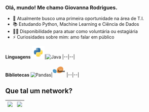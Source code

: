 ### Olá, mundo! Me chamo Giovanna Rodrigues.

- 🎯 Atualmente busco uma primeira oportunidade na área de T.I.
- 📚 Estudando Python, Machine Learning e Ciência de Dados
- 👩‍💻 Disponibilidade para atuar como voluntária ou estagiária
- ⚡ Curiosidades sobre mim: amo falar em público

**Linguagens**
<img title="Python" alt="Python" width="40px" src="https://raw.githubusercontent.com/github/explore/master/topics/python/python.png" />|<img title="Java" alt="Java"  width="40px" src="https://cdn.jsdelivr.net/gh/devicons/devicon/icons/java/java-original.svg" />
|--|--|

**Bibliotecas**
<img title="Pandas" alt="Pandas" width="40px" src="https://cdn.jsdelivr.net/gh/devicons/devicon/icons/pandas/pandas-original-wordmark.svg" />|<img title="Scikit-Learn" alt="Scikit Learn" width="40px" src="https://raw.githubusercontent.com/github/explore/master/topics/scikit-learn/scikit-learn.png"/>
|--|--|

## Que tal um network?

<a href="https://www.linkedin.com/in/giovanna-rodrigues-37296a224/"><img src="https://cdn2.iconfinder.com/data/icons/social-media-2285/512/1_Linkedin_unofficial_colored_svg-128.png" width="40"></a>|<a href="https://www.kaggle.com/techytushar/"><img src="https://www.vectorlogo.zone/logos/kaggle/kaggle-icon.svg" width="40"></a>
|--|--|
